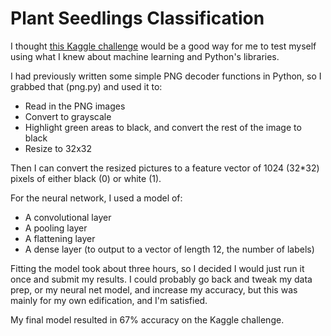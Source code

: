 # Plant Seedlings Classification

I thought [this Kaggle challenge](https://www.kaggle.com/c/plant-seedlings-classification/) would be a good way for me to test myself using what I knew about machine learning and Python's libraries.

I had previously written some simple PNG decoder functions in Python, so I grabbed that (png.py) and used it to:
- Read in the PNG images
- Convert to grayscale
- Highlight green areas to black, and convert the rest of the image to black
- Resize to 32x32

Then I can convert the resized pictures to a feature vector of 1024 (32*32) pixels of either black (0) or white (1).

For the neural network, I used a model of:
- A convolutional layer
- A pooling layer
- A flattening layer
- A dense layer (to output to a vector of length 12, the number of labels)

Fitting the model took about three hours, so I decided I would just run it once  and submit my results.  I could probably go back and tweak my data prep, or my neural net model, and increase my accuracy, but this was mainly for my own edification, and I'm satisfied.

My final model resulted in 67% accuracy on the Kaggle challenge.
